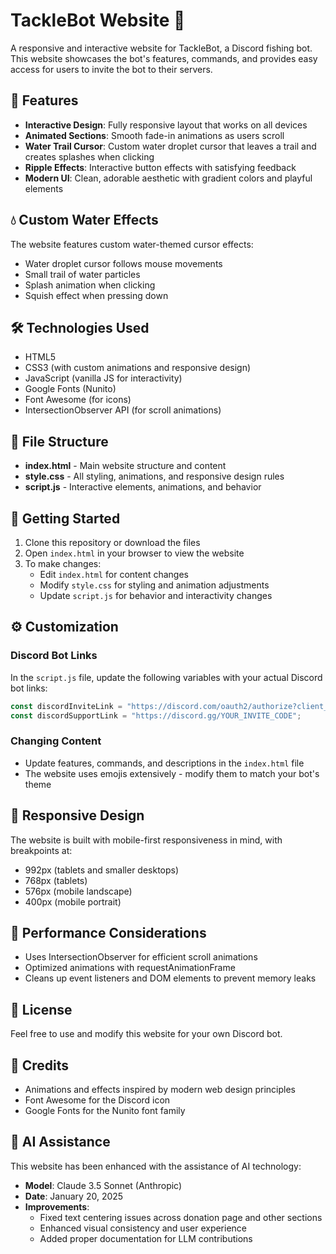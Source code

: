 # TackleBot Website 🎣

A responsive and interactive website for TackleBot, a Discord fishing bot. This website showcases the bot's features, commands, and provides easy access for users to invite the bot to their servers.

## 🌟 Features

- **Interactive Design**: Fully responsive layout that works on all devices
- **Animated Sections**: Smooth fade-in animations as users scroll
- **Water Trail Cursor**: Custom water droplet cursor that leaves a trail and creates splashes when clicking
- **Ripple Effects**: Interactive button effects with satisfying feedback
- **Modern UI**: Clean, adorable aesthetic with gradient colors and playful elements

## 💧 Custom Water Effects

The website features custom water-themed cursor effects:

- Water droplet cursor follows mouse movements
- Small trail of water particles
- Splash animation when clicking
- Squish effect when pressing down

## 🛠️ Technologies Used

- HTML5
- CSS3 (with custom animations and responsive design)
- JavaScript (vanilla JS for interactivity)
- Google Fonts (Nunito)
- Font Awesome (for icons)
- IntersectionObserver API (for scroll animations)

## 📁 File Structure

- **index.html** - Main website structure and content
- **style.css** - All styling, animations, and responsive design rules
- **script.js** - Interactive elements, animations, and behavior

## 🚀 Getting Started

1. Clone this repository or download the files
2. Open `index.html` in your browser to view the website
3. To make changes:
   - Edit `index.html` for content changes
   - Modify `style.css` for styling and animation adjustments
   - Update `script.js` for behavior and interactivity changes

## ⚙️ Customization

### Discord Bot Links

In the `script.js` file, update the following variables with your actual Discord bot links:

```javascript
const discordInviteLink = "https://discord.com/oauth2/authorize?client_id=YOUR_CLIENT_ID";
const discordSupportLink = "https://discord.gg/YOUR_INVITE_CODE";
```

### Changing Content

- Update features, commands, and descriptions in the `index.html` file
- The website uses emojis extensively - modify them to match your bot's theme

## 📱 Responsive Design

The website is built with mobile-first responsiveness in mind, with breakpoints at:
- 992px (tablets and smaller desktops)
- 768px (tablets)
- 576px (mobile landscape)
- 400px (mobile portrait)

## 🧠 Performance Considerations

- Uses IntersectionObserver for efficient scroll animations
- Optimized animations with requestAnimationFrame
- Cleans up event listeners and DOM elements to prevent memory leaks

## 📄 License

Feel free to use and modify this website for your own Discord bot.

## 🤝 Credits

- Animations and effects inspired by modern web design principles
- Font Awesome for the Discord icon
- Google Fonts for the Nunito font family

## 🤖 AI Assistance

This website has been enhanced with the assistance of AI technology:
- **Model**: Claude 3.5 Sonnet (Anthropic)
- **Date**: January 20, 2025
- **Improvements**: 
  - Fixed text centering issues across donation page and other sections
  - Enhanced visual consistency and user experience
  - Added proper documentation for LLM contributions